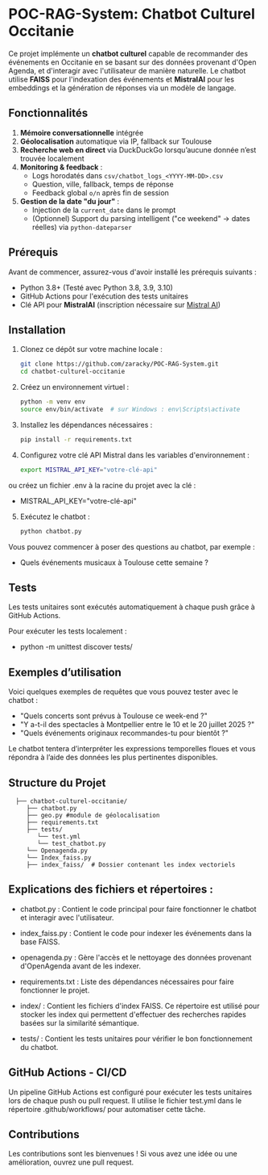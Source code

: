 # POC-RAG-System: Chatbot Culturel Occitanie

Ce projet implémente un **chatbot culturel** capable de recommander des événements en Occitanie en se basant sur des données provenant d'Open Agenda, et d'interagir avec l'utilisateur de manière naturelle. Le chatbot utilise **FAISS** pour l'indexation des événements et **MistralAI** pour les embeddings et la génération de réponses via un modèle de langage.

## Fonctionnalités

1. **Mémoire conversationnelle** intégrée
2. **Géolocalisation** automatique via IP, fallback sur Toulouse
3. **Recherche web en direct** via DuckDuckGo lorsqu’aucune donnée n’est trouvée localement
4. **Monitoring & feedback** :
   - Logs horodatés dans `csv/chatbot_logs_<YYYY-MM-DD>.csv`
   - Question, ville, fallback, temps de réponse
   - Feedback global `o/n` après fin de session
5. **Gestion de la date "du jour"** :
   - Injection de la `current_date` dans le prompt
   - (Optionnel) Support du parsing intelligent ("ce weekend" → dates réelles) via `python-dateparser`


## Prérequis

Avant de commencer, assurez-vous d'avoir installé les prérequis suivants :

- Python 3.8+ (Testé avec Python 3.8, 3.9, 3.10)
- GitHub Actions pour l'exécution des tests unitaires
- Clé API pour **MistralAI** (inscription nécessaire sur [Mistral AI](https://mistral.ai))

## Installation

1. Clonez ce dépôt sur votre machine locale :

   ```bash
   git clone https://github.com/zaracky/POC-RAG-System.git
   cd chatbot-culturel-occitanie


2. Créez un environnement virtuel :

   ```bash
   python -m venv env
   source env/bin/activate  # sur Windows : env\Scripts\activate

3. Installez les dépendances nécessaires :

   ```bash
   pip install -r requirements.txt

4. Configurez votre clé API Mistral dans les variables d'environnement :

   ```bash
   export MISTRAL_API_KEY="votre-clé-api"

ou créez un fichier .env à la racine du projet avec la clé :

   - MISTRAL_API_KEY="votre-clé-api"


5. Exécutez le chatbot :

   ```bash
   python chatbot.py

Vous pouvez commencer à poser des questions au chatbot, par exemple :

   - Quels événements musicaux à Toulouse cette semaine ?

## Tests

Les tests unitaires sont exécutés automatiquement à chaque push grâce à GitHub Actions.

Pour exécuter les tests localement :
   - python -m unittest discover tests/

## Exemples d’utilisation

Voici quelques exemples de requêtes que vous pouvez tester avec le chatbot :

- "Quels concerts sont prévus à Toulouse ce week-end ?"
- "Y a-t-il des spectacles à Montpellier entre le 10 et le 20 juillet 2025 ?"
- "Quels événements originaux recommandes-tu pour bientôt ?"

Le chatbot tentera d’interpréter les expressions temporelles floues et vous répondra à l’aide des données les plus pertinentes disponibles.


## Structure du Projet

      ├── chatbot-culturel-occitanie/
         ├── chatbot.py           
         ├── geo.py #module de géolocalisation     
         ├── requirements.txt           
         ├── tests/         
            └── test.yml           
            └── test_chatbot.py
         └── Openagenda.py
         └── Index_faiss.py
         ├── index_faiss/  # Dossier contenant les index vectoriels

## Explications des fichiers et répertoires :
- chatbot.py : Contient le code principal pour faire fonctionner le chatbot et interagir avec l'utilisateur.

- index_faiss.py : Contient le code pour indexer les événements dans la base FAISS.

- openagenda.py : Gère l'accès et le nettoyage des données provenant d'OpenAgenda avant de les indexer.

- requirements.txt : Liste des dépendances nécessaires pour faire fonctionner le projet.

- index/ : Contient les fichiers d'index FAISS. Ce répertoire est utilisé pour stocker les index qui permettent d'effectuer des recherches rapides basées sur la similarité sémantique.

- tests/ : Contient les tests unitaires pour vérifier le bon fonctionnement du chatbot.


## GitHub Actions - CI/CD

Un pipeline GitHub Actions est configuré pour exécuter les tests unitaires lors de chaque push ou pull request. Il utilise le fichier test.yml dans le répertoire .github/workflows/ pour automatiser cette tâche.

## Contributions

Les contributions sont les bienvenues ! Si vous avez une idée ou une amélioration, ouvrez une pull request.
